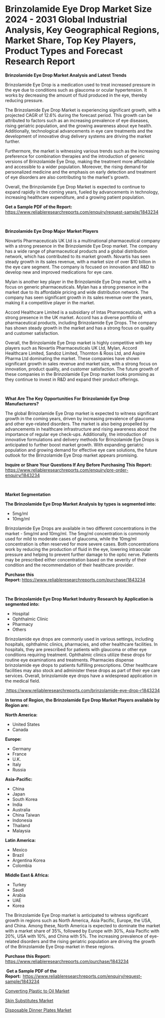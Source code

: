 <p><h1>Brinzolamide Eye Drop Market Size 2024 - 2031 Global Industrial Analysis, Key Geographical Regions, Market Share, Top Key Players, Product Types and Forecast Research Report</h1></p><p><strong>Brinzolamide Eye Drop Market Analysis and Latest Trends</strong></p>
<p><p>Brinzolamide Eye Drop is a medication used to treat increased pressure in the eye due to conditions such as glaucoma or ocular hypertension. It works by decreasing the amount of fluid produced in the eye, thereby reducing pressure.</p><p>The Brinzolamide Eye Drop Market is experiencing significant growth, with a projected CAGR of 12.6% during the forecast period. This growth can be attributed to factors such as an increasing prevalence of eye diseases, rising geriatric population, and the growing awareness about eye health. Additionally, technological advancements in eye care treatments and the development of innovative drug delivery systems are driving the market further.</p><p>Furthermore, the market is witnessing various trends such as the increasing preference for combination therapies and the introduction of generic versions of Brinzolamide Eye Drop, making the treatment more affordable and accessible to a wider population. Moreover, the rising demand for personalized medicine and the emphasis on early detection and treatment of eye disorders are also contributing to the market's growth.</p><p>Overall, the Brinzolamide Eye Drop Market is expected to continue to expand rapidly in the coming years, fueled by advancements in technology, increasing healthcare expenditure, and a growing patient population.</p></p>
<p><strong>Get a Sample PDF of the Report:&nbsp;</strong> <a href="https://www.reliableresearchreports.com/enquiry/request-sample/1843234">https://www.reliableresearchreports.com/enquiry/request-sample/1843234</a></p>
<p>&nbsp;</p>
<p><strong>Brinzolamide Eye Drop Major Market Players</strong></p>
<p><p>Novartis Pharmaceuticals UK Ltd is a multinational pharmaceutical company with a strong presence in the Brinzolamide Eye Drop market. The company has a wide range of pharmaceutical products and a global distribution network, which has contributed to its market growth. Novartis has seen steady growth in its sales revenue, with a market size of over $10 billion in the eye care segment. The company is focused on innovation and R&D to develop new and improved medications for eye care.</p><p>Mylan is another key player in the Brinzolamide Eye Drop market, with a focus on generic pharmaceuticals. Mylan has a strong presence in the market due to its affordable pricing and wide distribution network. The company has seen significant growth in its sales revenue over the years, making it a competitive player in the market.</p><p>Accord Healthcare Limited is a subsidiary of Intas Pharmaceuticals, with a strong presence in the UK market. Accord has a diverse portfolio of pharmaceutical products, including Brinzolamide Eye Drops. The company has shown steady growth in the market and has a strong focus on quality and customer satisfaction.</p><p>Overall, the Brinzolamide Eye Drop market is highly competitive with key players such as Novartis Pharmaceuticals UK Ltd, Mylan, Accord Healthcare Limited, Sandoz Limited, Thornton & Ross Ltd, and Aspire Pharma Ltd dominating the market. These companies have shown significant growth in sales revenue and market size, with a strong focus on innovation, product quality, and customer satisfaction. The future growth of these companies in the Brinzolamide Eye Drop market looks promising as they continue to invest in R&D and expand their product offerings.</p></p>
<p>&nbsp;</p>
<p><strong>What Are The Key Opportunities For Brinzolamide Eye Drop Manufacturers?</strong></p>
<p><p>The global Brinzolamide Eye Drop market is expected to witness significant growth in the coming years, driven by increasing prevalence of glaucoma and other eye-related disorders. The market is also being propelled by advancements in healthcare infrastructure and rising awareness about the importance of regular eye check-ups. Additionally, the introduction of innovative formulations and delivery methods for Brinzolamide Eye Drops is anticipated to further boost market growth. With expanding geriatric population and growing demand for effective eye care solutions, the future outlook for the Brinzolamide Eye Drop market appears promising.</p></p>
<p><strong>Inquire or Share Your Questions If Any Before Purchasing This Report:</strong> <a href="https://www.reliableresearchreports.com/enquiry/pre-order-enquiry/1843234">https://www.reliableresearchreports.com/enquiry/pre-order-enquiry/1843234</a></p>
<p>&nbsp;</p>
<p><strong>Market Segmentation</strong></p>
<p><strong>The Brinzolamide Eye Drop Market Analysis by types is segmented into:</strong></p>
<p><ul><li>5mg/ml</li><li>10mg/ml</li></ul></p>
<p><p>Brinzolamide Eye Drops are available in two different concentrations in the market - 5mg/ml and 10mg/ml. The 5mg/ml concentration is commonly used for mild to moderate cases of glaucoma, while the 10mg/ml concentration is often reserved for more severe cases. Both concentrations work by reducing the production of fluid in the eye, lowering intraocular pressure and helping to prevent further damage to the optic nerve. Patients may be prescribed either concentration based on the severity of their condition and the recommendation of their healthcare provider.</p></p>
<p><strong>Purchase this Report:&nbsp;</strong><a href="https://www.reliableresearchreports.com/purchase/1843234">https://www.reliableresearchreports.com/purchase/1843234</a></p>
<p>&nbsp;</p>
<p><strong>The Brinzolamide Eye Drop Market Industry Research by Application is segmented into:</strong></p>
<p><ul><li>Hospital</li><li>Ophthalmic Clinic</li><li>Pharmacy</li><li>Others</li></ul></p>
<p><p>Brinzolamide eye drops are commonly used in various settings, including hospitals, ophthalmic clinics, pharmacies, and other healthcare facilities. In hospitals, they are prescribed for patients with glaucoma or other eye conditions requiring treatment. Ophthalmic clinics utilize these drops for routine eye examinations and treatments. Pharmacies dispense brinzolamide eye drops to patients fulfilling prescriptions. Other healthcare facilities may also stock and administer these drops as part of their eye care services. Overall, brinzolamide eye drops have a widespread application in the medical field.</p></p>
<p><a href="https://www.reliableresearchreports.com/brinzolamide-eye-drop-r1843234">&nbsp;https://www.reliableresearchreports.com/brinzolamide-eye-drop-r1843234</a></p>
<p><strong>In terms of Region, the Brinzolamide Eye Drop Market Players available by Region are:</strong></p>
<p>
    <p> <strong> North America: </strong>
        <ul>
            <li>United States</li>
            <li>Canada</li>
        </ul>
        </p> 
    <p> <strong> Europe: </strong>
        <ul>
            <li>Germany</li>
            <li>France</li>
            <li>U.K.</li>
            <li>Italy</li>
            <li>Russia</li>
        </ul>
        </p> 
    <p> <strong> Asia-Pacific: </strong>
        <ul>
            <li>China</li>
            <li>Japan</li>
            <li>South Korea</li>
            <li>India</li>
            <li>Australia</li>
            <li>China Taiwan</li>
            <li>Indonesia</li>
            <li>Thailand</li>
            <li>Malaysia</li>
        </ul>
        </p> 
    <p> <strong> Latin America: </strong>
        <ul>
            <li>Mexico</li>
            <li>Brazil</li>
            <li>Argentina Korea</li>
            <li>Colombia</li>
        </ul>
        </p> 
    <p> <strong> Middle East & Africa: </strong>
        <ul>
            <li>Turkey</li>
            <li>Saudi</li>
            <li>Arabia</li>
            <li>UAE</li>
            <li>Korea</li>
        </ul>
    </p>
    </p>
<p><p>The Brinzolamide Eye Drop market is anticipated to witness significant growth in regions such as North America, Asia Pacific, Europe, the USA, and China. Among these, North America is expected to dominate the market with a market share of 35%, followed by Europe with 30%, Asia Pacific with 20%, USA with 10%, and China with 5%. The increasing prevalence of eye-related disorders and the rising geriatric population are driving the growth of the Brinzolamide Eye Drop market in these regions.</p></p>
<p><strong>Purchase this Report: </strong><a href="https://www.reliableresearchreports.com/purchase/1843234">https://www.reliableresearchreports.com/purchase/1843234</a></p>
<p>&nbsp;<strong>Get a Sample PDF of the Report:&nbsp;&nbsp;</strong><a href="https://www.reliableresearchreports.com/enquiry/request-sample/1843234">https://www.reliableresearchreports.com/enquiry/request-sample/1843234</a></p>
<p><strong></strong></p>
<p><p><a href="https://github.com/thuyvuongpk111/Market-Research-Report-List-1/blob/main/converting-plastic-to-oil-market.md">Converting Plastic to Oil Market</a></p><p><a href="https://github.com/GroverBarry/Market-Research-Report-List-6/blob/main/skin-substitutes-market.md">Skin Substitutes Market</a></p><p><a href="https://github.com/ayamsauke86/Market-Research-Report-List-1/blob/main/disposable-dinner-plates-market.md">Disposable Dinner Plates Market</a></p></p>